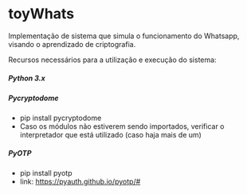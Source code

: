 # toyWhats
Implementação de sistema que simula o funcionamento do Whatsapp, visando o aprendizado de criptografia.

Recursos necessários para a utilização e execução do sistema:

##### Python 3.x

##### Pycryptodome
- pip install pycryptodome
- Caso os módulos não estiverem sendo importados, verificar o interpretador que está utilizado (caso haja mais de um)

##### PyOTP
- pip install pyotp
- link: https://pyauth.github.io/pyotp/#


